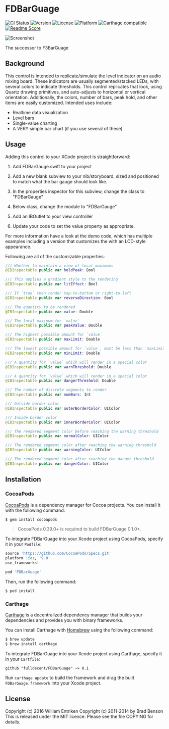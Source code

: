 FDBarGuage
==========

[![CI Status](http://img.shields.io/travis/fulldecent/FDBarGuage.svg?style=flat)](https://travis-ci.org/fulldecent/FDBarGuage)
[![Version](https://img.shields.io/cocoapods/v/FDBarGuage.svg?style=flat)](http://cocoadocs.org/docsets/FDBarGuage)
[![License](https://img.shields.io/cocoapods/l/FDBarGuage.svg?style=flat)](http://cocoadocs.org/docsets/FDBarGuage)
[![Platform](https://img.shields.io/cocoapods/p/FDBarGuage.svg?style=flat)](http://cocoadocs.org/docsets/FDBarGuage)
[![Carthage compatible](https://img.shields.io/badge/Carthage-compatible-4BC51D.svg?style=flat)](https://github.com/Carthage/Carthage)
[![Readme Score](http://readme-score-api.herokuapp.com/score.svg?url=fulldecent/fdbarguage)](http://clayallsopp.github.io/readme-score?url=fulldecent/fdbarguage)

![Screenshot](https://raw.github.com/haydenholligan/FDBarGuage/master/FDBarGauge.png "Screenshot of Component Demo App")

The successor to F3BarGuage


Background
----------
This control is intended to replicate/simulate the level indicator
on an audio mixing board.   These indicators are usually
segmented/stacked LEDs, with several colors to indicate thresholds.
This control replicates that look, using Quartz drawing primitives,
and auto-adjusts to horizontal or vertical orientation. Additionally,
the colors, number of bars, peak hold, and other items are easily
customized. Intended uses include:

 * Realtime data visualization
 * Level bars
 * Single-value charting
 * A VERY simple bar chart (if you use several of these)

Usage
-----
Adding this control to your XCode project is straightforward:

1.  Add FDBarGauge.swift to your project

2.  Add a new blank subview to your nib/storyboard, sized and positioned to
    match what the bar gauge should look like.

3.  In the properties inspector for this subview, change the
    class to "FDBarGauge"

4.  Below class, change the module to "FDBarGauge"

5.  Add an IBOutlet to your view controller

6.  Update your code to set the value property as appropriate.

For more information have a look at the demo code, which
has multiple examples including a version that customizes the
with an LCD-style appearance.

Following are all of the customizable properties:

```swift
/// Whether to maintain a view of local maximums
@IBInspectable public var holdPeak: Bool

/// This applies a gradient style to the rendering
@IBInspectable public var litEffect: Bool

/// If `true` then render top-to-bottom or right-to-left
@IBInspectable public var reverseDirection: Bool

/// The quantity to be rendered
@IBInspectable public var value: Double

/// The local maximum for `value`
@IBInspectable public var peakValue: Double

/// The highest possible amount for `value`
@IBInspectable public var maxLimit: Double

/// The lowest possible amount for `value`, must be less than `maxLimit`
@IBInspectable public var minLimit: Double

/// A quantity for `value` which will render in a special color
@IBInspectable public var warnThreshold: Double

/// A quantity for `value` which will render in a special color
@IBInspectable public var dangerThreshold: Double

/// The number of discrete segments to render
@IBInspectable public var numBars: Int

/// Outside border color
@IBInspectable public var outerBorderColor: UIColor

/// Inside border color
@IBInspectable public var innerBorderColor: UIColor

/// The rendered segment color before reaching the warning threshold
@IBInspectable public var normalColor: UIColor

/// The rendered segment color after reaching the warning threshold
@IBInspectable public var warningColor: UIColor

/// The rendered segment color after reaching the danger threshold
@IBInspectable public var dangerColor: UIColor
```

Installation
------------

### CocoaPods

[CocoaPods](http://cocoapods.org) is a dependency manager for Cocoa projects. You can install it with the following command:

```bash
$ gem install cocoapods
```

> CocoaPods 0.39.0+ is required to build FDBarGuage 0.1.0+.

To integrate FDBarGuage into your Xcode project using CocoaPods, specify it in your `Podfile`:

```ruby
source 'https://github.com/CocoaPods/Specs.git'
platform :ios, '9.0'
use_frameworks!

pod 'FDBarGuage'
```

Then, run the following command:

```bash
$ pod install
```

### Carthage

[Carthage](https://github.com/Carthage/Carthage) is a decentralized dependency manager that builds your dependencies and provides you with binary frameworks.

You can install Carthage with [Homebrew](http://brew.sh/) using the following command:

```bash
$ brew update
$ brew install carthage
```

To integrate FDBarGuage into your Xcode project using Carthage, specify it in your `Cartfile`:

```ogdl
github "fulldecent/FDBarGuage" ~> 0.1
```

Run `carthage update` to build the framework and drag the built `FDBarGuage.framework` into your Xcode project.



License
-------
Copyright (c) 2016 William Entriken
Copyright (c) 2011-2014 by Brad Benson
This is released under the MIT licence. Please see the file COPYING for details.
